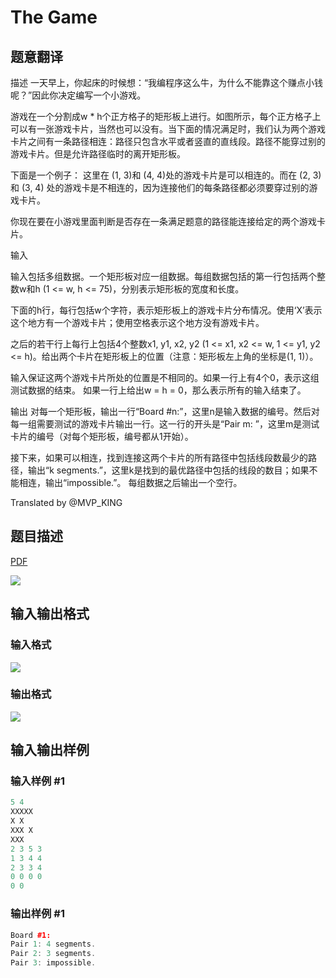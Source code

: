 # The Game

## 题意翻译

描述 一天早上，你起床的时候想：“我编程序这么牛，为什么不能靠这个赚点小钱呢？”因此你决定编写一个小游戏。

游戏在一个分割成w * h个正方格子的矩形板上进行。如图所示，每个正方格子上可以有一张游戏卡片，当然也可以没有。当下面的情况满足时，我们认为两个游戏卡片之间有一条路径相连：路径只包含水平或者竖直的直线段。路径不能穿过别的游戏卡片。但是允许路径临时的离开矩形板。

下面是一个例子： 这里在 (1, 3)和 (4, 4)处的游戏卡片是可以相连的。而在 (2, 3) 和 (3, 4) 处的游戏卡是不相连的，因为连接他们的每条路径都必须要穿过别的游戏卡片。

你现在要在小游戏里面判断是否存在一条满足题意的路径能连接给定的两个游戏卡片。

输入

输入包括多组数据。一个矩形板对应一组数据。每组数据包括的第一行包括两个整数w和h (1 <= w, h <= 75)，分别表示矩形板的宽度和长度。

下面的h行，每行包括w个字符，表示矩形板上的游戏卡片分布情况。使用‘X’表示这个地方有一个游戏卡片；使用空格表示这个地方没有游戏卡片。

之后的若干行上每行上包括4个整数x1, y1, x2, y2 (1 <= x1, x2 <= w, 1 <= y1, y2 <= h)。给出两个卡片在矩形板上的位置（注意：矩形板左上角的坐标是(1, 1)）。

输入保证这两个游戏卡片所处的位置是不相同的。如果一行上有4个0，表示这组测试数据的结束。 如果一行上给出w = h = 0，那么表示所有的输入结束了。

输出 对每一个矩形板，输出一行“Board #n:”，这里n是输入数据的编号。然后对每一组需要测试的游戏卡片输出一行。这一行的开头是“Pair m: ”，这里m是测试卡片的编号（对每个矩形板，编号都从1开始）。

接下来，如果可以相连，找到连接这两个卡片的所有路径中包括线段数最少的路径，输出“k segments.”，这里k是找到的最优路径中包括的线段的数目；如果不能相连，输出“impossible.”。 每组数据之后输出一个空行。

Translated by @MVP_KING 

## 题目描述

[problemUrl]: https://uva.onlinejudge.org/index.php?option=com_onlinejudge&Itemid=8&category=9&page=show_problem&problem=651

[PDF](https://uva.onlinejudge.org/external/7/p710.pdf)

![](https://cdn.luogu.com.cn/upload/vjudge_pic/UVA710/7a063a0196d9a77859b3e5ce7e09df2e4388c9a8.png)

## 输入输出格式

### 输入格式

![](https://cdn.luogu.com.cn/upload/vjudge_pic/UVA710/5b1f147e9f42f350a3a43c39d3490710bcab0a84.png)

### 输出格式

![](https://cdn.luogu.com.cn/upload/vjudge_pic/UVA710/f030e7ecac289c381d8a7463839c0593091e370b.png)

## 输入输出样例

### 输入样例 #1

```cpp
5 4
XXXXX
X X
XXX X
XXX
2 3 5 3
1 3 4 4
2 3 3 4
0 0 0 0
0 0
```


### 输出样例 #1

```cpp
Board #1:
Pair 1: 4 segments.
Pair 2: 3 segments.
Pair 3: impossible.
```


